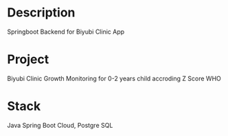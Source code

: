 # Description
Springboot Backend for Biyubi Clinic App

# Project 
Biyubi Clinic Growth Monitoring for 0-2 years child accroding Z Score WHO

# Stack
Java Spring Boot Cloud, Postgre SQL


